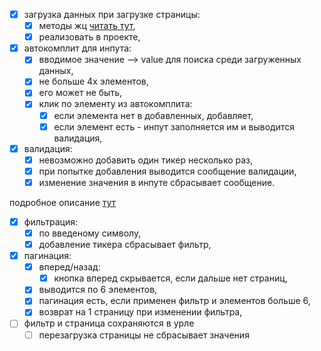 - [x] загрузка данных при загрузке страницы: 
  - [x] методы жц [читать тут](https://ru.vuejs.org/v2/guide/instance.html#%D0%A5%D1%83%D0%BA%D0%B8-%D0%B6%D0%B8%D0%B7%D0%BD%D0%B5%D0%BD%D0%BD%D0%BE%D0%B3%D0%BE-%D1%86%D0%B8%D0%BA%D0%BB%D0%B0-%D1%8D%D0%BA%D0%B7%D0%B5%D0%BC%D0%BF%D0%BB%D1%8F%D1%80%D0%B0),
  - [x] реализовать в проекте,
- [x] автокомплит для инпута:
  - [x] вводимое значение --> value для поиска среди загруженных данных, 
  - [x] не больше 4х элементов, 
  - [x] его может не быть, 
  - [x] клик по элементу из автокомплита: 
    - [x] если элемента нет в добавленных, добавляет,
    - [x] если элемент есть - инпут заполняется им и выводится валидация,
- [x] валидация:
  - [x] невозможно добавить один тикер несколько раз, 
  - [x] при попытке добавления выводится сообщение валидации, 
  - [x] изменение значения в инпуте сбрасывает сообщение.

подробное описание [тут](https://www.youtube.com/watch?v=F7olyLbQeJo&list=PLvTBThJr861yMBhpKafII3HZLAYujuNWw&index=16)

- [x] фильтрация:
  - [x] по введеному символу,
  - [x] добавление тикера сбрасывает фильтр,
- [x] пагинация:
  - [x] вперед/назад:
    - [x] кнопка вперед скрывается, если дальше нет страниц,
  - [x] выводится по 6 элементов,
  - [x] пагинация есть, если применен фильтр и элементов больше 6,
  - [x] возврат на 1 страницу при изменении фильтра,
- [ ] фильтр и страница сохраняются в урле
  - [ ] перезагрузка страницы не сбрасывает значения